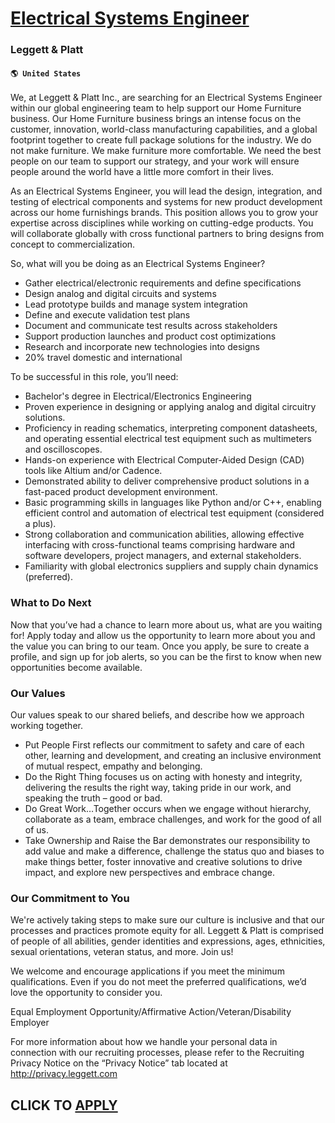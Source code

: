 # [Electrical Systems Engineer](https://www.remotewlb.com/apply/electrical-systems-engineer-38501)  
### Leggett & Platt  
#### `🌎 United States`  

We, at Leggett & Platt Inc., are searching for an Electrical Systems Engineer within our global engineering team to help support our Home Furniture business. Our Home Furniture business brings an intense focus on the customer, innovation, world-class manufacturing capabilities, and a global footprint together to create full package solutions for the industry. We do not make furniture. We make furniture more comfortable. We need the best people on our team to support our strategy, and your work will ensure people around the world have a little more comfort in their lives.

As an Electrical Systems Engineer, you will lead the design, integration, and testing of electrical components and systems for new product development across our home furnishings brands. This position allows you to grow your expertise across disciplines while working on cutting-edge products. You will collaborate globally with cross functional partners to bring designs from concept to commercialization.

So, what will you be doing as an Electrical Systems Engineer?

  * Gather electrical/electronic requirements and define specifications
  * Design analog and digital circuits and systems
  * Lead prototype builds and manage system integration
  * Define and execute validation test plans
  * Document and communicate test results across stakeholders
  * Support production launches and product cost optimizations
  * Research and incorporate new technologies into designs
  * 20% travel domestic and international 

To be successful in this role, you’ll need:

  * Bachelor's degree in Electrical/Electronics Engineering
  * Proven experience in designing or applying analog and digital circuitry solutions.
  * Proficiency in reading schematics, interpreting component datasheets, and operating essential electrical test equipment such as multimeters and oscilloscopes.
  * Hands-on experience with Electrical Computer-Aided Design (CAD) tools like Altium and/or Cadence.
  * Demonstrated ability to deliver comprehensive product solutions in a fast-paced product development environment.
  * Basic programming skills in languages like Python and/or C++, enabling efficient control and automation of electrical test equipment (considered a plus).
  * Strong collaboration and communication abilities, allowing effective interfacing with cross-functional teams comprising hardware and software developers, project managers, and external stakeholders.
  * Familiarity with global electronics suppliers and supply chain dynamics (preferred).

### What to Do Next

Now that you’ve had a chance to learn more about us, what are you waiting for! Apply today and allow us the opportunity to learn more about you and the value you can bring to our team. Once you apply, be sure to create a profile, and sign up for job alerts, so you can be the first to know when new opportunities become available.

### Our Values

Our values speak to our shared beliefs, and describe how we approach working together.

  * Put People First reflects our commitment to safety and care of each other, learning and development, and creating an inclusive environment of mutual respect, empathy and belonging.
  * Do the Right Thing focuses us on acting with honesty and integrity, delivering the results the right way, taking pride in our work, and speaking the truth – good or bad.
  * Do Great Work…Together occurs when we engage without hierarchy, collaborate as a team, embrace challenges, and work for the good of all of us.
  * Take Ownership and Raise the Bar demonstrates our responsibility to add value and make a difference, challenge the status quo and biases to make things better, foster innovative and creative solutions to drive impact, and explore new perspectives and embrace change.

### Our Commitment to You

We're actively taking steps to make sure our culture is inclusive and that our processes and practices promote equity for all. Leggett & Platt is comprised of people of all abilities, gender identities and expressions, ages, ethnicities, sexual orientations, veteran status, and more. Join us!

We welcome and encourage applications if you meet the minimum qualifications. Even if you do not meet the preferred qualifications, we’d love the opportunity to consider you.

Equal Employment Opportunity/Affirmative Action/Veteran/Disability Employer

For more information about how we handle your personal data in connection with our recruiting processes, please refer to the Recruiting Privacy Notice on the “Privacy Notice” tab located at http://privacy.leggett.com

  
## CLICK TO [APPLY](https://www.remotewlb.com/apply/electrical-systems-engineer-38501)


